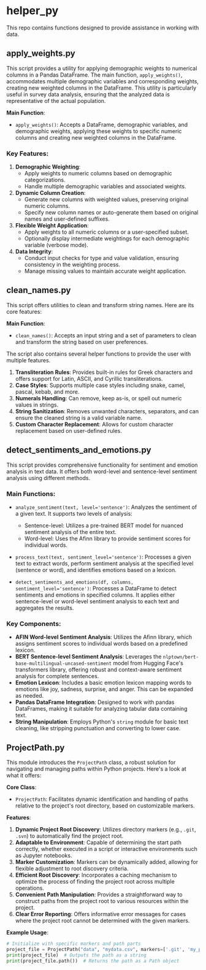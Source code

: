 # helper_py
This repo contains functions designed to provide assistance in working with data.


## apply_weights.py

This script provides a utility for applying demographic weights to numerical columns in a Pandas DataFrame. The main function, `apply_weights()`, accommodates multiple demographic variables and corresponding weights, creating new weighted columns in the DataFrame. This utility is particularly useful in survey data analysis, ensuring that the analyzed data is representative of the actual population.

**Main Function**:
- `apply_weights()`: Accepts a DataFrame, demographic variables, and demographic weights, applying these weights to specific numeric columns and creating new weighted columns in the DataFrame.

### Key Features:

1. **Demographic Weighting**:
   - Apply weights to numeric columns based on demographic categorizations.
   - Handle multiple demographic variables and associated weights.
2. **Dynamic Column Creation**:
   - Generate new columns with weighted values, preserving original numeric columns.
   - Specify new column names or auto-generate them based on original names and user-defined suffixes.
3. **Flexible Weight Application**:
   - Apply weights to all numeric columns or a user-specified subset.
   - Optionally display intermediate weightings for each demographic variable (verbose mode).
4. **Data Integrity**:
   - Conduct input checks for type and value validation, ensuring consistency in the weighting process.
   - Manage missing values to maintain accurate weight application.


## clean_names.py

This script offers utilities to clean and transform string names. Here are its core features:

**Main Function**: 
- `clean_names()`: Accepts an input string and a set of parameters to clean and transform the string based on user preferences.

The script also contains several helper functions to provide the user with multiple features.

1. **Transliteration Rules**: Provides built-in rules for Greek characters and offers support for Latin, ASCII, and Cyrillic transliterations.
2. **Case Styles**: Supports multiple case styles including snake, camel, pascal, kebab, and more.
3. **Numerals Handling**: Can remove, keep as-is, or spell out numeric values in strings.
4. **String Sanitization**: Removes unwanted characters, separators, and can ensure the cleaned string is a valid variable name.
5. **Custom Character Replacement**: Allows for custom character replacement based on user-defined rules.


## detect_sentiments_and_emotions.py

This script provides comprehensive functionality for sentiment and emotion analysis in text data. It offers both word-level and sentence-level sentiment analysis using different methods.

### Main Functions:

- `analyze_sentiment(text, level='sentence')`: Analyzes the sentiment of a given text. It supports two levels of analysis:
  - Sentence-level: Utilizes a pre-trained BERT model for nuanced sentiment analysis of the entire text.
  - Word-level: Uses the Afinn library to provide sentiment scores for individual words.

- `process_text(text, sentiment_level='sentence')`: Processes a given text to extract words, perform sentiment analysis at the specified level (sentence or word), and identifies emotions based on a lexicon.

- `detect_sentiments_and_emotions(df, columns, sentiment_level='sentence')`: Processes a DataFrame to detect sentiments and emotions in specified columns. It applies either sentence-level or word-level sentiment analysis to each text and aggregates the results.


### Key Components:

- **AFIN Word-level Sentiment Analysis**: Utilizes the Afinn library, which assigns sentiment scores to individual words based on a predefined lexicon.
- **BERT Sentence-level Sentiment Analysis**: Leverages the `nlptown/bert-base-multilingual-uncased-sentiment` model from Hugging Face's transformers library, offering robust and context-aware sentiment analysis for complete sentences.
- **Emotion Lexicon**: Includes a basic emotion lexicon mapping words to emotions like joy, sadness, surprise, and anger. This can be expanded as needed.
- **Pandas DataFrame Integration**: Designed to work with pandas DataFrames, making it suitable for analyzing tabular data containing text.
- **String Manipulation**: Employs Python's `string` module for basic text cleaning, like stripping punctuation and converting to lower case.


## ProjectPath.py

This module introduces the `ProjectPath` class, a robust solution for navigating and managing paths within Python projects. Here's a look at what it offers:

**Core Class**:
- `ProjectPath`: Facilitates dynamic identification and handling of paths relative to the project's root directory, based on customizable markers.

**Features**:
1. **Dynamic Project Root Discovery**: Utilizes directory markers (e.g., `.git`, `.svn`) to automatically find the project root.
2. **Adaptable to Environment**: Capable of determining the start path correctly, whether executed in a script or interactive environments such as Jupyter notebooks.
3. **Marker Customization**: Markers can be dynamically added, allowing for flexible adjustment to root discovery criteria.
4. **Efficient Root Discovery**: Incorporates a caching mechanism to optimize the process of finding the project root across multiple operations.
5. **Convenient Path Manipulation**: Provides a straightforward way to construct paths from the project root to various resources within the project.
6. **Clear Error Reporting**: Offers informative error messages for cases where the project root cannot be determined with the given markers.

**Example Usage**:
```python
# Initialize with specific markers and path parts
project_file = ProjectPath("data", "mydata.csv", markers=['.git', 'my_project_marker.file'])
print(project_file)  # Outputs the path as a string
print(project_file.path())  # Returns the path as a Path object

